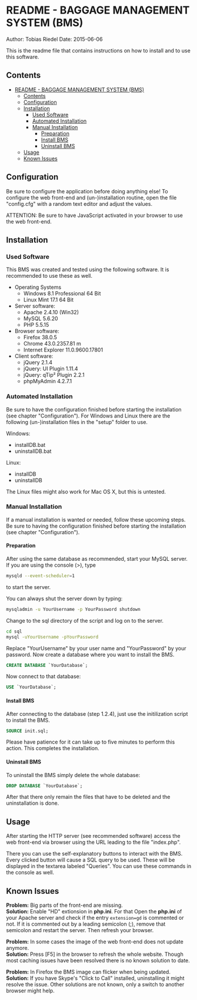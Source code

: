 # README - BAGGAGE MANAGEMENT SYSTEM (BMS)

Author: Tobias Riedel
Date: 2015-06-06

This is the readme file that contains instructions on how to install and to
use this software.

## Contents

- [README - BAGGAGE MANAGEMENT SYSTEM (BMS)](#readme---baggage-management-system-bms)
  - [Contents](#contents)
  - [Configuration](#configuration)
  - [Installation](#installation)
    - [Used Software](#used-software)
    - [Automated Installation](#automated-installation)
    - [Manual Installation](#manual-installation)
      - [Preparation](#preparation)
      - [Install BMS](#install-bms)
      - [Uninstall BMS](#uninstall-bms)
  - [Usage](#usage)
  - [Known Issues](#known-issues)

## Configuration

Be sure to configure the application before doing anything else!
To configure the web front-end and (un-)installation routine, open the file "config.cfg" with a random text editor and adjust the values.

ATTENTION: Be sure to have JavaScript activated in your browser to use the web front-end.

## Installation

### Used Software

This BMS was created and tested using the following software. It is recommended to use these as well.

- Operating Systems
  - Windows 8.1 Professional 64 Bit
  - Linux Mint 17.1 64 Bit
- Server software:
  - Apache 2.4.10 (Win32)
  - MySQL 5.6.20
  - PHP 5.5.15
- Browser software:
  - Firefox 38.0.5
  - Chrome 43.0.2357.81 m
  - Internet Explorer 11.0.9600.17801
- Client software:
  - jQuery 2.1.4
  - jQuery: UI Plugin 1.11.4
  - jQuery: qTip² Plugin 2.2.1
  - phpMyAdmin 4.2.7.1

### Automated Installation

Be sure to have the configuration finished before starting the installation (see chapter "Configuration").
For Windows and Linux there are the following (un-)installation files in the "setup" folder to use.

Windows:

- installDB.bat
- uninstallDB.bat

Linux:

- installDB
- uninstallDB

The Linux files might also work for Mac OS X, but this is untested.

### Manual Installation

If a manual installation is wanted or needed, follow these upcoming steps. Be sure to having the configuration finished before starting the installation (see chapter "Configuration").

#### Preparation

After using the same database as recommended, start your MySQL server. If you are using the console (>), type

```sh
mysqld --event-scheduler=1
```

to start the server.

You can always shut the server down by typing:

```sh
mysqladmin -u YourUsername -p YourPassword shutdown
```

Change to the sql directory of the script and log on to the server.

```sh
cd sql
mysql -uYourUsername -pYourPassword
```

Replace "YourUsername" by your user name and "YourPassword" by your password. Now create a database where you want to install the BMS.

```sql
CREATE DATABASE `YourDatabase`;
```

Now connect to that database:

```sql
USE `YourDatabase`;
```

#### Install BMS

After connecting to the database (step 1.2.4), just use the initilization script to install the BMS.

```sql
SOURCE init.sql;
```

Please have patience for it can take up to five minutes to perform this action. This completes the installation.

#### Uninstall BMS

To uninstall the BMS simply delete the whole database:

```sql
DROP DATABASE `YourDatabase`;
```

After that there only remain the files that have to be deleted and the uninstallation is done.

## Usage

After starting the HTTP server (see recommended software) access the web front-end via browser using the URL leading to the file "index.php".

There you can use the self-explanatory buttons to interact with the BMS. Every clicked button will cause a SQL query to be used. These will be displayed in the textarea labeled "Queries". You can use these commands in the console as well.

## Known Issues

**Problem:** Big parts of the front-end are missing.\
**Solution:** Enable "HD" extionsion in **php.ini**. For that Open the **php.ini** of your Apache server and check if the entry `extension=gd` is commented or not. If it is commented out by a leading semicolon (;), remove that semicolon and restart the server. Then refresh your browser.

**Problem:** In some cases the image of the web front-end does not update anymore.\
**Solution:** Press [F5] in the browser to refresh the whole website. Though most caching issues have been resolved there is no known solution to date.

**Problem:** In Firefox the BMS image can flicker when being updated.\
**Solution:** If you have Skype's "Click to Call" installed, uninstalling it might resolve the issue. Other solutions are not known, only a switch to another browser might help.
